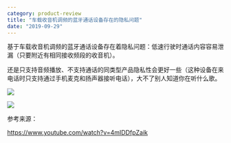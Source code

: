 ```yaml
---
category: product-review
title: "车载收音机调频的蓝牙通话设备存在的隐私问题"
date: "2019-09-29"
---
```


基于车载收音机调频的蓝牙通话设备存在着隐私问题：低速行驶时通话内容容易泄漏（只要附近有相同接收频段的收音机）。

还是只支持音频播放、不支持通话的同类型产品隐私性会更好一些（这种设备在来电话时只支持通过手机麦克和扬声器接听电话），大不了别人知道你在听什么歌。

![](https://goooooouwa.fun:8143/static/images/efnznazu4aalxad.jpeg)

![](https://goooooouwa.fun:8143/static/images/efnznazu4aiyovt.jpeg)

参考来源：

https://www.youtube.com/watch?v=4mIDDfpZaik
